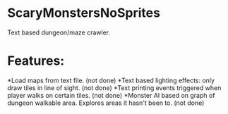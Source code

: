 ScaryMonstersNoSprites
======================

Text based dungeon/maze crawler.

Features:
=========

*Load maps from text file. (not done)
*Text based lighting effects: only draw tiles in line of sight. (not done)
*Text printing events triggered when player walks on certain tiles. (not done)
*Monster AI based on graph of dungeon walkable area. Explores areas it hasn't been to. (not done)

